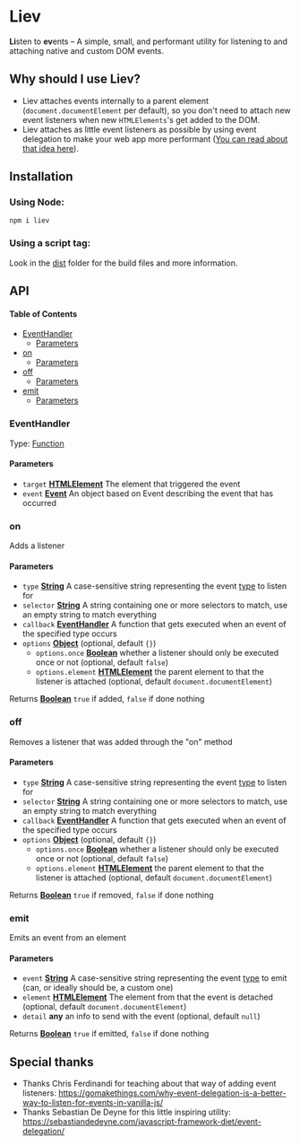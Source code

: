 # Liev

**Li**sten to **ev**ents – A simple, small, and performant utility for listening to and attaching native and custom DOM events.

## Why should I use Liev?

- Liev attaches events internally to a parent element (`document.documentElement` per default), so you don't need to attach new event listeners when new `HTMLElements`'s get added to the DOM.
- Liev attaches as little event listeners as possible by using event delegation to make your web app more performant ([You can read about that idea here](https://gomakethings.com/why-event-delegation-is-a-better-way-to-listen-for-events-in-vanilla-js/)).

## Installation

### Using Node:

    npm i liev

### Using a script tag:

Look in the [dist](/dist) folder for the build files and more information.

## API

<!-- Generated by documentation.js. Update this documentation by updating the source code. -->

#### Table of Contents

- [EventHandler](#eventhandler)
  - [Parameters](#parameters)
- [on](#on)
  - [Parameters](#parameters-1)
- [off](#off)
  - [Parameters](#parameters-2)
- [emit](#emit)
  - [Parameters](#parameters-3)

### EventHandler

Type: [Function](https://developer.mozilla.org/docs/Web/JavaScript/Reference/Statements/function)

#### Parameters

- `target` **[HTMLElement](https://developer.mozilla.org/docs/Web/HTML/Element)** The element that triggered the event
- `event` **[Event](https://developer.mozilla.org/docs/Web/API/Event)** An object based on Event describing the event that has occurred

### on

Adds a listener

#### Parameters

- `type` **[String](https://developer.mozilla.org/docs/Web/JavaScript/Reference/Global_Objects/String)** A case-sensitive string representing the event [type](https://developer.mozilla.org/en-US/docs/Web/Events) to listen for
- `selector` **[String](https://developer.mozilla.org/docs/Web/JavaScript/Reference/Global_Objects/String)** A string containing one or more selectors to match, use an empty string to match everything
- `callback` **[EventHandler](#eventhandler)** A function that gets executed when an event of the specified type occurs
- `options` **[Object](https://developer.mozilla.org/docs/Web/JavaScript/Reference/Global_Objects/Object)** (optional, default `{}`)
  - `options.once` **[Boolean](https://developer.mozilla.org/docs/Web/JavaScript/Reference/Global_Objects/Boolean)** whether a listener should only be executed once or not (optional, default `false`)
  - `options.element` **[HTMLElement](https://developer.mozilla.org/docs/Web/HTML/Element)** the parent element to that the listener is attached (optional, default `document.documentElement`)

Returns **[Boolean](https://developer.mozilla.org/docs/Web/JavaScript/Reference/Global_Objects/Boolean)** `true` if added, `false` if done nothing

### off

Removes a listener that was added through the "on" method

#### Parameters

- `type` **[String](https://developer.mozilla.org/docs/Web/JavaScript/Reference/Global_Objects/String)** A case-sensitive string representing the event [type](https://developer.mozilla.org/en-US/docs/Web/Events) to listen for
- `selector` **[String](https://developer.mozilla.org/docs/Web/JavaScript/Reference/Global_Objects/String)** A string containing one or more selectors to match, use an empty string to match everything
- `callback` **[EventHandler](#eventhandler)** A function that gets executed when an event of the specified type occurs
- `options` **[Object](https://developer.mozilla.org/docs/Web/JavaScript/Reference/Global_Objects/Object)** (optional, default `{}`)
  - `options.once` **[Boolean](https://developer.mozilla.org/docs/Web/JavaScript/Reference/Global_Objects/Boolean)** whether a listener should only be executed once or not (optional, default `false`)
  - `options.element` **[HTMLElement](https://developer.mozilla.org/docs/Web/HTML/Element)** the parent element to that the listener is attached (optional, default `document.documentElement`)

Returns **[Boolean](https://developer.mozilla.org/docs/Web/JavaScript/Reference/Global_Objects/Boolean)** `true` if removed, `false` if done nothing

### emit

Emits an event from an element

#### Parameters

- `event` **[String](https://developer.mozilla.org/docs/Web/JavaScript/Reference/Global_Objects/String)** A case-sensitive string representing the event [type](https://developer.mozilla.org/en-US/docs/Web/Events) to emit (can, or ideally should be, a custom one)
- `element` **[HTMLElement](https://developer.mozilla.org/docs/Web/HTML/Element)** The element from that the event is detached (optional, default `document.documentElement`)
- `detail` **any** an info to send with the event (optional, default `null`)

Returns **[Boolean](https://developer.mozilla.org/docs/Web/JavaScript/Reference/Global_Objects/Boolean)** `true` if emitted, `false` if done nothing

## Special thanks

- Thanks Chris Ferdinandi for teaching about that way of adding event listeners: <https://gomakethings.com/why-event-delegation-is-a-better-way-to-listen-for-events-in-vanilla-js/>
- Thanks Sebastian De Deyne for this little inspiring utility: <https://sebastiandedeyne.com/javascript-framework-diet/event-delegation/>
